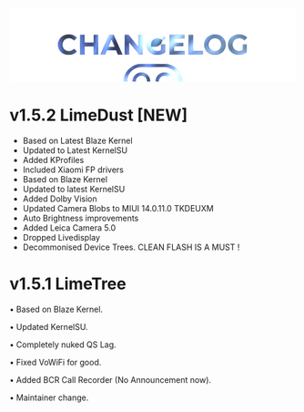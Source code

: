 <img src="https://raw.githubusercontent.com/DroidX-UI-Devices/Official_Devices/13/banners/changelogs.png" />

# v1.5.2 LimeDust [NEW]

* Based on Latest Blaze Kernel
* Updated to Latest KernelSU
* Added KProfiles
* Included Xiaomi FP drivers
* Based on Blaze Kernel
* Updated to latest KernelSU
* Added Dolby Vision
* Updated Camera Blobs to MIUI 14.0.11.0 TKDEUXM
* Auto Brightness improvements
* Added Leica Camera 5.0
* Dropped Livedisplay
* Decommonised Device Trees. CLEAN FLASH IS A MUST !

# v1.5.1 LimeTree

• Based on Blaze Kernel.

• Updated KernelSU.

• Completely nuked QS Lag.

• Fixed VoWiFi for good.

• Added BCR Call Recorder (No Announcement now).

• Maintainer change.
